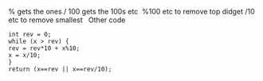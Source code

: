 %  gets the ones
/ 100 gets the 100s etc
​
%100 etc to remove top didget
/10 etc to remove smallest
​
​
Other code
```
int rev = 0;
while (x > rev) {
rev = rev*10 + x%10;
x = x/10;
}
return (x==rev || x==rev/10);
​
```